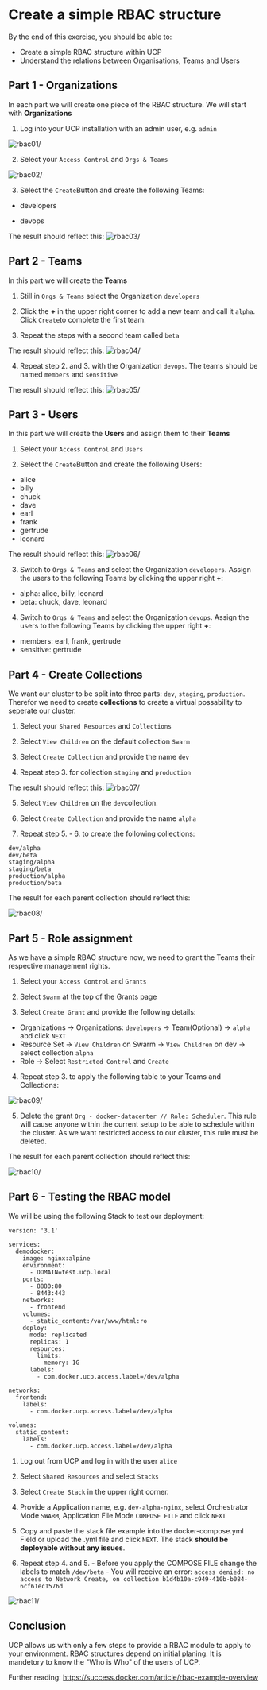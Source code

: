 # Create a simple RBAC structure

By the end of this exercise, you should be able to:

 - Create a simple RBAC structure within UCP
 - Understand the relations between Organisations, Teams and Users

## Part 1 - Organizations

In each part we will create one piece of the RBAC structure. We will start with **Organizations**

1. Log into your UCP installation with an admin user, e.g. `admin`

![rbac01](../images/rbac01.png)/


2. Select your `Access Control` and `Orgs & Teams`

![rbac02](../images/rbac02.png)/


3. Select the `Create`Button and create the following Teams:

- developers

- devops

The result should reflect this:
![rbac03](../images/rbac03.png)/



## Part 2 - Teams

In this part we will create the **Teams**

1. Still in `Orgs & Teams` select the Organization `developers`

2. Click the **+** in the upper right corner to add a new team and call it `alpha`. Click `Create`to complete the first team.

3. Repeat the steps with a second team called `beta`

The result should reflect this:
![rbac04](../images/rbac04.png)/

4. Repeat step 2. and 3. with the Organization `devops`. The teams should be named `members` and `sensitive`

The result should reflect this:
![rbac05](../images/rbac05.png)/



## Part 3 - Users

In this part we will create the **Users** and assign them to their **Teams**

1. Select your `Access Control` and `Users`

2. Select the `Create`Button and create the following Users:

- alice
- billy
- chuck
- dave
- earl
- frank
- gertrude
- leonard

The result should reflect this:
![rbac06](../images/rbac06.png)/

3. Switch to `Orgs & Teams` and select the Organization `developers`. Assign the users to the following Teams by clicking the upper right **+**:

- alpha: alice, billy, leonard
- beta: chuck, dave, leonard

4. Switch to `Orgs & Teams` and select the Organization `devops`. Assign the users to the following Teams by clicking the upper right **+**:

- members: earl, frank, gertrude
- sensitive: gertrude


## Part 4 - Create Collections

We want our cluster to be split into three parts: `dev`, `staging`, `production`. Therefor we need to create **collections** to create a virtual possability to seperate our cluster.

1. Select your `Shared Resources` and `Collections`

2. Select `View Children` on the default collection `Swarm`

3. Select `Create Collection` and provide the name `dev`

4. Repeat step 3. for collection `staging` and `production`

The result should reflect this:
![rbac07](../images/rbac07.png)/

5. Select `View Children` on the `dev`collection.

6. Select `Create Collection` and provide the name `alpha`

7. Repeat step 5. - 6. to create the following collections:

```
dev/alpha
dev/beta
staging/alpha
staging/beta
production/alpha
production/beta
```
The result for each parent collection should reflect this:

![rbac08](../images/rbac08.png)/


## Part 5 - Role assignment

As we have a simple RBAC structure now, we need to grant the Teams their respective management rights.

1. Select your `Access Control` and `Grants`

2. Select `Swarm` at the top of the Grants page

3. Select `Create Grant` and provide the following details:
- Organizations -> Organizations: `developers` -> Team(Optional) -> `alpha` abd click `NEXT`
- Resource Set -> `View Children` on Swarm -> `View Children` on dev -> select collection `alpha`
- Role -> Select `Restricted Control` and `Create`

4. Repeat step 3. to apply the following table to your Teams and Collections:

![rbac09](../images/rbac09.png)/

5. Delete the grant `Org - docker-datacenter // Role: Scheduler`. This rule will cause anyone within the current setup to be able to schedule within the cluster. As we want restricted access to our cluster, this rule must be deleted.

The result for each parent collection should reflect this:

![rbac10](../images/rbac10.png)/


## Part 6 - Testing the RBAC model

We will be using the following Stack to test our deployment:

```
version: '3.1'

services:
  demodocker:
    image: nginx:alpine
    environment:
      - DOMAIN=test.ucp.local
    ports:
      - 8880:80
      - 8443:443
    networks:
      - frontend
    volumes:
      - static_content:/var/www/html:ro
    deploy:
      mode: replicated
      replicas: 1
      resources:
        limits:
          memory: 1G
      labels:
        - com.docker.ucp.access.label=/dev/alpha

networks:
  frontend:
    labels:
      - com.docker.ucp.access.label=/dev/alpha

volumes:
  static_content:
    labels:
      - com.docker.ucp.access.label=/dev/alpha
```


1. Log out from UCP and log in with the user `alice`

2. Select `Shared Resources` and select `Stacks`

3. Select `Create Stack` in the upper right corner.

4. Provide a Application name, e.g. `dev-alpha-nginx`, select Orchestrator Mode `SWARM`, Application File Mode `COMPOSE FILE` and click `NEXT`

5. Copy and paste the stack file example into the docker-compose.yml Field or upload the .yml file and click `NEXT`. The stack **should be deployable without any issues**.

6. Repeat step 4. and 5. - Before you apply the COMPOSE FILE change the labels to match `/dev/beta` - You will receive an error: `access denied: no access to Network Create, on collection b1d4b10a-c949-410b-b084-6cf61ec1576d`


![rbac11](../images/rbac11.png)/




## Conclusion

UCP allows us with only a few steps to provide a RBAC module to apply to your environment. RBAC structures depend on initial planing. It is mandetory to know the "Who is Who" of the users of UCP.

Further reading: https://success.docker.com/article/rbac-example-overview
